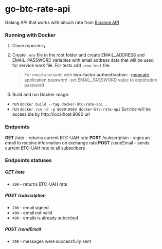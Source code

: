 # go-btc-rate-api
Golang API that works with bitcoin rate from [Binance API]("https://api.binance.com/api/v3/ticker/price?symbol=BTCUAH")

### Running with Docker 
1. Clone repository
2. Create ```.env``` file in the root folder and create EMAIL_ADDRESS and EMAIL_PASSWORD variables with email address data that will be used for service work file. For tests add ```.env.test``` file.
    >For email accounts with **two-factor authentication**:
    >-[generate](https://support.google.com/mail/answer/185833?hl=en) application password
    > -set EMAIL_PASSWORD value to application password 

3. Build and run Docker image:
  - run ```docker build --tag docker-btc-rate-api .```
  - run ```docker run -d -p 8080:8080 docker-btc-rate-api```
  Service will be accessible by http://localhost:8080 url


### Endpoints
 **GET** /rate - returns current BTC-UAH rate
 **POST** /subscription - signs an email to receive information on exchange rate
 **POST** /sendEmail - sends current BTC-UAH rate to all subscribers


### Endpoints statuses
##### **GET** /rate
- `200` - returns BTC-UAH rate
##### **POST** /subscription
- `200` - email signed
- `400` - email not valid
- `409` - emails is already subcribed
##### **POST** /sendEmail
- `200` - messages were successfully sent